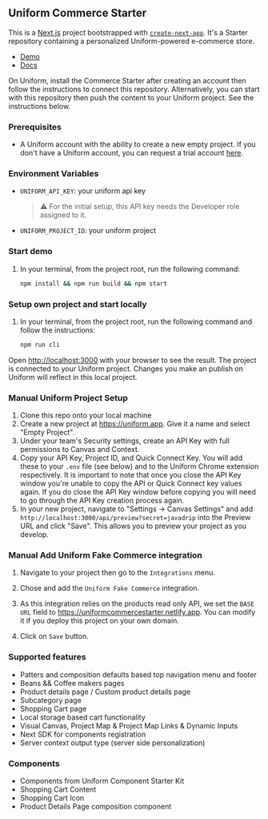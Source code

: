 ## Uniform Commerce Starter

This is a [Next.js](https://nextjs.org/) project bootstrapped with [`create-next-app`](https://github.com/vercel/next.js/tree/canary/packages/create-next-app). It's a Starter repository containing a personalized Uniform-powered e-commerce store.

- [Demo](https://uniformcommercestarter.netlify.app)
- [Docs](https://docs.uniform.app/docs/get-started/starters/commerce-starter)

On Uniform, install the Commerce Starter after creating an account then follow the instructions to connect this repository.
Alternatively, you can start with this repository then push the content to your Uniform project. See the instructions below.

### Prerequisites

- A Uniform account with the ability to create a new empty project. If you don't have a Uniform account, you can request a trial account [here](https://uniform.dev/try?utm_source=commerce-starter).

### Environment Variables

- `UNIFORM_API_KEY`: your uniform api key
  > ⚠️ For the initial setup, this API key needs the Developer role assigned to it.
- `UNIFORM_PROJECT_ID`: your uniform project

### Start demo

1. In your terminal, from the project root, run the following command:

   ```bash
   npm install && npm run build && npm start
   ```

### Setup own project and start locally

1. In your terminal, from the project root, run the following command and follow the instructions:

   ```bash
   npm run cli
   ```

Open [http://localhost:3000](http://localhost:3000) with your browser to see the result.
The project is connected to your Uniform project. Changes you make an publish on Uniform will reflect in this local project.

### Manual Uniform Project Setup

1. Clone this repo onto your local machine
2. Create a new project at https://uniform.app. Give it a name and select "Empty Project".
3. Under your team's Security settings, create an API Key with full permissions to Canvas and Context.
4. Copy your API Key, Project ID, and Quick Connect Key. You will add these to your `.env` file (see below) and to the Uniform Chrome extension respectively. It is important to note that once you close the API Key window you're unable to copy the API or Quick Connect key values again. If you do close the API Key window before copying you will need to go through the API Key creation process again.
5. In your new project, navigate to "Settings -> Canvas Settings" and add `http://localhost:3000/api/preview?secret=javadrip` into the Preview URL and click "Save". This allows you to preview your project as you develop.

### Manual Add Uniform Fake Commerce integration

1. Navigate to your project then go to the `Integrations` menu.

2. Chose and add the `Uniform Fake Commerce` integration.

3. As this integration relies on the products read only API, we set the `BASE URL` field to https://uniformcommercestarter.netlify.app. You can modify it if you deploy this project on your own domain.

4. Click on `Save` button.

### Supported features

- Patters and composition defaults based top navigation menu and footer
- Beans && Coffee makers pages
- Product details page / Custom product details page
- Subcategory page
- Shopping Cart page
- Local storage based cart functionality
- Visual Canvas, Project Map & Project Map Links & Dynamic Inputs
- Next SDK for components registration
- Server context output type (server side personalization)

### Components

- Components from Uniform Component Starter Kit
- Shopping Cart Content
- Shopping Cart Icon
- Product Details Page composition component
